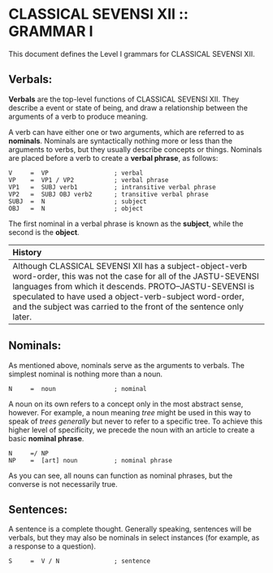 #  CLASSICAL SEVENSI XII :: GRAMMAR I  #

This document defines the Level I grammars for CLASSICAL SEVENSI XII.

##  Verbals:  ##

__Verbals__ are the top-level functions of CLASSICAL SEVENSI XII.
They describe a event or state of being, and draw a relationship between the arguments of a verb to produce meaning.

A verb can have either one or two arguments, which are referred to as __nominals__.
Nominals are syntactically nothing more or less than the arguments to verbs, but they usually describe concepts or things.
Nominals are placed before a verb to create a __verbal phrase__, as follows:

```
V     =  VP                  ; verbal
VP    =  VP1 / VP2           ; verbal phrase
VP1   =  SUBJ verb1          ; intransitive verbal phrase
VP2   =  SUBJ OBJ verb2      ; transitive verbal phrase
SUBJ  =  N                   ; subject
OBJ   =  N                   ; object
```

The first nominal in a verbal phrase is known as the __subject__, while the second is the __object__.

| History |
| :------ |
| Although CLASSICAL SEVENSI XII has a subject-object-verb word-order, this was not the case for all of the JASTU-SEVENSI languages from which it descends. PROTO&ndash;JASTU-SEVENSI is speculated to have used a object-verb-subject word-order, and the subject was carried to the front of the sentence only later. |

##  Nominals:  ##

As mentioned above, nominals serve as the arguments to verbals.
The simplest nominal is nothing more than a noun.

```
N     =  noun                ; nominal
```

A noun on its own refers to a concept only in the most abstract sense, however.
For example, a noun meaning _tree_ might be used in this way to speak of _trees generally_ but never to refer to a specific tree.
To achieve this higher level of specificity, we precede the noun with an article to create a basic __nominal phrase__.

```
N     =/ NP
NP    =  [art] noun          ; nominal phrase
```

As you can see, all nouns can function as nominal phrases, but the converse is not necessarily true.

##  Sentences:  ##

A sentence is a complete thought.
Generally speaking, sentences will be verbals, but they may also be nominals in select instances (for example, as a response to a question).

```
S     =  V / N               ; sentence
```
